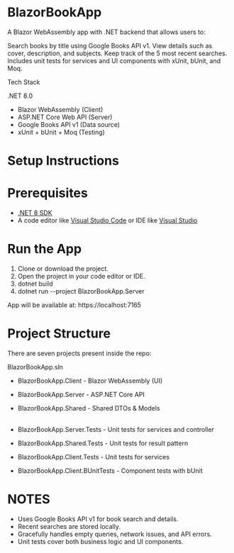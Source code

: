 # BlazorBookApp
A Blazor WebAssembly app with .NET backend that allows users to:

Search books by title using Google Books API v1.
View details such as cover, description, and subjects.
Keep track of the 5 most recent searches.
Includes unit tests for services and UI components with xUnit, bUnit, and Moq.

Tech Stack

.NET 8.0
- Blazor WebAssembly (Client)
- ASP.NET Core Web API (Server)
- Google Books API v1 (Data source)
- xUnit + bUnit + Moq (Testing)


# Setup Instructions
# Prerequisites
- [.NET 8 SDK](https://dotnet.microsoft.com/en-us/download)
- A code editor like [Visual Studio Code](https://code.visualstudio.com/download) or IDE like [Visual Studio](https://visualstudio.microsoft.com/vs/community/)


# Run the App
1. Clone or download the project.
1. Open the project in your code editor or IDE.
1. dotnet build
1. dotnet run --project BlazorBookApp.Server

App will be available at: https://localhost:7165

# Project Structure

There are seven projects present inside the repo:

BlazorBookApp.sln
 - BlazorBookApp.Client            - Blazor WebAssembly (UI)
 - BlazorBookApp.Server            - ASP.NET Core API
 - BlazorBookApp.Shared            - Shared DTOs & Models <br><br>

   
 - BlazorBookApp.Server.Tests      - Unit tests for services and controller
 - BlazorBookApp.Shared.Tests      - Unit tests for result pattern
 - BlazorBookApp.Client.Tests      - Unit tests for services
 - BlazorBookApp.Client.BUnitTests - Component tests with bUnit

# NOTES
- Uses Google Books API v1 for book search and details.
- Recent searches are stored locally.
- Gracefully handles empty queries, network issues, and API errors.
- Unit tests cover both business logic and UI components.
